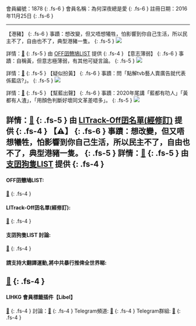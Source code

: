 會員編號：1878
{: .fs-6 }
會員名稱：為何深夜總是愛
{: .fs-6 }
註冊日期：2016年11月25日
{: .fs-6 }

---

【港豬】
{: .fs-6 }
事蹟：想改變，但又唔想犧牲，怕影響到你自己生活，所以民主不了，自由也不了，典型港豬一隻。
{: .fs-5 }
![](https://filedn.eu/l9Hq1YKLkJ4m0VSXcdcfUaJ/LIHKG_on99/on9_jai/1878/1878.1_.png)

詳情：[🔗](https://lih.kg/aHRuifV)
{: .fs-5 }
由 [OFF囝戇鳩LIST](#off囝戇鳩list) 提供
{: .fs-4 }
【意志薄弱】
{: .fs-6 }
事蹟：自稱黃，但意志極薄弱，有其他可疑言論。
{: .fs-5 }
![](https://na.cx/i/VrAAy5S.png)

詳情：[🔗](https://lih.kg/tokBJEX)
{: .fs-5 }
【疑似扮黃】
{: .fs-6 }
事蹟：問「點解tvb藝人賣廣告就代表係藍店?」。
{: .fs-5 }
![](https://na.cx/i/kunfy7b.png)

詳情：[🔗](https://lih.kg/rRiiKuX)
{: .fs-5 }
【幫藍出聲】
{: .fs-6 }
事蹟：2020年尾講「藍都有叻人」「黃都有人渣」，「用顏色判斷好壞同文革差唔多」。
{: .fs-5 }
![](https://na.cx/i/57gW203.png)

詳情：[🔗](https://lih.kg/aHoDnvV)
{: .fs-5 }
由 [LITrack-Off囝名單(經修訂)](#litrack-off囝名單經修訂) 提供
{: .fs-4 }
【⚠️】
{: .fs-6 }
事蹟：想改變，但又唔想犧牲，怕影響到你自己生活，所以民主不了，自由也不了，典型港豬一隻。
{: .fs-5 }
詳情：[🔗](https://lih.kg/aHRuifV)
{: .fs-5 }
由 [支囝狗隻LIST](#支囝狗隻list-討論) 提供
{: .fs-4 }
---

#### OFF囝戇鳩LIST: 
[🔗](https://bit.ly/lihkg_on9_list)
{: .fs-4 }
#### LITrack-Off囝名單(經修訂): 
[🔗](http://tiny.cc/LITrack_GS)
{: .fs-4 }
#### 支囝狗隻LIST 討論: 
[🔗](https://lih.kg/2908480)
{: .fs-4 }
#### 請支持大翻譯運動,將中共暴行推俾全世界睇: 
[🔗](https://twitter.com/tgtm_official)
{: .fs-4 }
---

#### LIHKG 會員標籤插件【Libel】

[🔗](https://kitce.github.io/libel)
{: .fs-4 }
討論：[🔗](https://lih.kg/2841778)
{: .fs-4 }
Telegram頻道: [🔗](https://t.me/LibelOfficialChannel)
{: .fs-4 }
Telegram群組: [🔗](https://t.me/LibelOfficialGroup)
{: .fs-4 }
